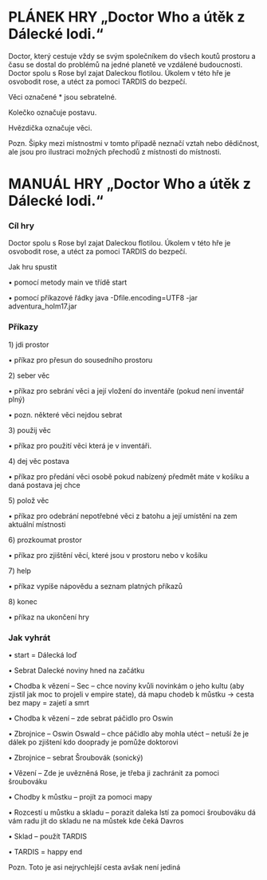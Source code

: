 <h1>PLÁNEK HRY „Doctor Who a útěk z Dálecké lodi.“</h1>
<p>Doctor, který cestuje vždy se svým společníkem do všech koutů prostoru a času se dostal do problémů na jedné planetě ve vzdálené budoucnosti. Doctor spolu s Rose byl zajat Daleckou flotilou. Úkolem v této hře je osvobodit rose, a utéct za pomoci TARDIS do bezpečí.</p>

<p>Věci označené * jsou sebratelné. </p>
<p>Kolečko označuje postavu.</p>
<p>Hvězdička označuje věci.</p>
<p>Pozn. Šipky mezi místnostmi v tomto případě neznačí vztah nebo dědičnost, ale jsou pro ilustraci možných přechodů z místnosti do místnosti.</p>

<h1>MANUÁL HRY „Doctor Who a útěk z Dálecké lodi.“</h1>
<h3>Cíl hry</h3>
<p>Doctor spolu s Rose byl zajat Daleckou flotilou. Úkolem v této hře je osvobodit rose, a utéct za pomoci TARDIS do bezpečí.</p>
<p>Jak hru spustit</p>
<p>•	pomocí metody main ve třídě start</p>
<p>•	pomocí příkazové řádky java -Dfile.encoding=UTF8 -jar adventura_holm17.jar</p>

<h3>Příkazy</h3>
<p>1)	jdi prostor </p>
<p>•	příkaz pro přesun do sousedního prostoru</p>
<p>2)	seber věc</p>
<p>•	příkaz pro sebrání věci a její vložení do inventáře (pokud není inventář plný)</p>
<p>•	pozn. některé věci nejdou sebrat</p>
<p>3)	použij věc</p>
<p>•	příkaz pro použití věci která je v inventáři.</p>
<p>4)	dej věc postava</p>
<p>•	příkaz pro předání věci osobě pokud nabízený předmět máte v košíku a daná postava jej chce</p>
<p>5)	polož věc</p>
<p>•	příkaz pro odebrání nepotřebné věci z batohu a její umístění na zem aktuální místnosti</p>
<p>6)	prozkoumat prostor</p>
<p>•	příkaz pro zjištění věcí, které jsou v prostoru nebo v košíku</p>
<p>7)	help</p>
<p>•	příkaz vypíše nápovědu a seznam platných příkazů</p>
<p>8)	konec</p>
<p>•	příkaz na ukončení hry</p>
<h3>Jak vyhrát</h3>
<p>•	start = Dálecká loď</p>
<p>•	Sebrat Dalecké noviny hned na začátku</p>
<p>•	 Chodba k vězení – Sec – chce noviny kvůli novinkám o jeho kultu (aby zjistil jak moc to projeli v empire state), dá mapu chodeb k můstku -> cesta bez mapy = zajetí a smrt</p>
<p>•	Chodba k vězení – zde sebrat páčidlo pro Oswin</p>
<p>•	Zbrojnice – Oswin Oswald – chce páčidlo aby mohla utéct – netuší že je dálek po zjištení kdo dooprady je pomůže doktorovi</p>
<p>•	Zbrojnice – sebrat Šroubovák (sonický)</p>
<p>•	Vězení  – Zde je uvězněná Rose, je třeba ji zachránit za pomoci šroubováku</p>
<p>•	Chodby k můstku – projít za pomoci mapy</p>
<p>•	Rozcestí u můstku a skladu – porazit daleka lstí za pomoci šroubováku dá vám radu jít do skladu ne na můstek kde čeká Davros</p>
<p>•	Sklad – použít TARDIS</p>
<p>•	TARDIS = happy end</p>
<p>Pozn. Toto je asi nejrychlejší cesta avšak není jediná</p>
